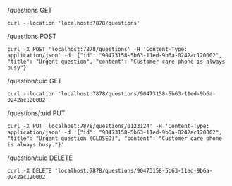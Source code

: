 /questions GET
```
curl --location 'localhost:7878/questions'
```

/questions POST
```
curl -X POST 'localhost:7878/questions' -H 'Content-Type: application/json' -d '{"id": "90473158-5b63-11ed-9b6a-0242ac120002", "title": "Urgent question", "content": "Customer care phone is always busy"}'
```

/question/:uid GET
```
curl --location 'localhost:7878/questions/90473158-5b63-11ed-9b6a-0242ac120002'
```

/questions/:uid PUT
```
curl -X PUT 'localhost:7878/questions/0123124' -H 'Content-Type: application/json' -d '{"id": "90473158-5b63-11ed-9b6a-0242ac120002", "title": "Urgent question (CLOSED)", "content": "Customer care phone is always busy."}' 
```

/question/:uid DELETE
```
curl -X DELETE 'localhost:7878/questions/90473158-5b63-11ed-9b6a-0242ac120002'
```

